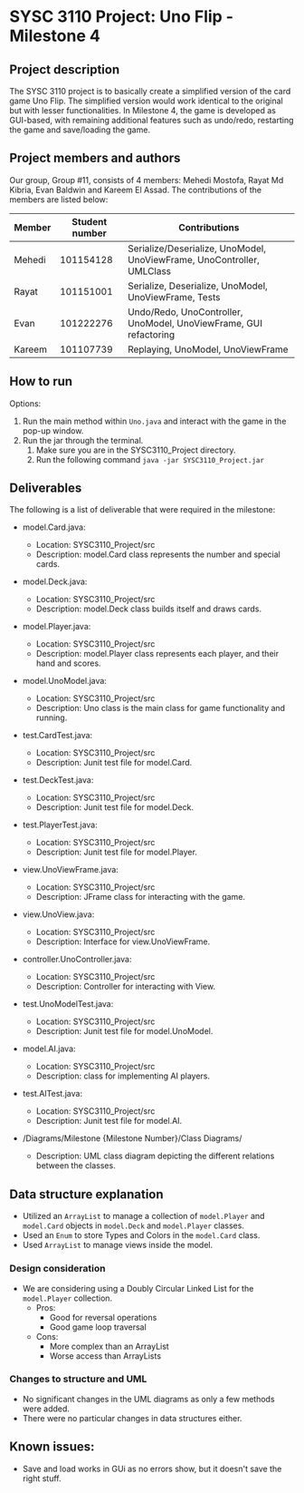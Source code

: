 # SYSC 3110 Project: Uno Flip - Milestone 4

## Project description
The SYSC 3110 project is to basically create a simplified version of the card game Uno Flip. The simplified version would work identical to the original but with 
lesser functionalities. In Milestone 4, the game is developed as GUI-based, with remaining additional features such as undo/redo, restarting the game and save/loading the game.

## Project members and authors
Our group, Group #11, consists of 4 members: Mehedi Mostofa, Rayat Md Kibria, Evan Baldwin and Kareem El Assad. The contributions of the members are listed below:

| Member | Student number | Contributions                                                                       |
|--------|----------------|-------------------------------------------------------------------------------------|
| Mehedi | 101154128      | Serialize/Deserialize, UnoModel, UnoViewFrame, UnoController, UMLClass |
| Rayat  | 101151001      | Serialize, Deserialize, UnoModel, UnoViewFrame, Tests                                       |
| Evan   | 101222276      | Undo/Redo, UnoController, UnoModel, UnoViewFrame, GUI refactoring  |
| Kareem | 101107739      | Replaying, UnoModel, UnoViewFrame                                                                          |

## How to run
Options:
1) Run the main method within `Uno.java` and interact with the game in the pop-up window.
2) Run the jar through the terminal.
   1. Make sure you are in the SYSC3110_Project directory.
   2. Run the following command `java -jar SYSC3110_Project.jar`

## Deliverables
The following is a list of deliverable that were required in the milestone:

- model.Card.java:
	- Location: SYSC3110_Project/src
	- Description: model.Card class represents the number and special cards. 

- model.Deck.java:
	- Location: SYSC3110_Project/src
	- Description: model.Deck class builds itself and draws cards.

- model.Player.java:
	- Location: SYSC3110_Project/src
	- Description: model.Player class represents each player, and their hand and scores.

- model.UnoModel.java:
	- Location: SYSC3110_Project/src
	- Description: Uno class is the main class for game functionality and running. 
	
- test.CardTest.java:
	- Location: SYSC3110_Project/src
	- Description: Junit test file for model.Card.	

- test.DeckTest.java:
	- Location: SYSC3110_Project/src
	- Description: Junit test file for model.Deck.

- test.PlayerTest.java:
	- Location: SYSC3110_Project/src
	- Description: Junit test file for model.Player.

- view.UnoViewFrame.java:
	- Location: SYSC3110_Project/src
	- Description: JFrame class for interacting with the game.

- view.UnoView.java:
	- Location: SYSC3110_Project/src
	- Description: Interface for view.UnoViewFrame.

- controller.UnoController.java:
	- Location: SYSC3110_Project/src
	- Description: Controller for interacting with View.

- test.UnoModelTest.java:
	- Location: SYSC3110_Project/src
	- Description: Junit test file for model.UnoModel.

- model.AI.java:
	- Location: SYSC3110_Project/src
	- Description: class for implementing AI players.

- test.AITest.java:
	- Location: SYSC3110_Project/src
	- Description: Junit test file for model.AI.

- /Diagrams/Milestone {Milestone Number}/Class Diagrams/
	- Description: UML class diagram depicting the different relations between the classes.


##  Data structure explanation

- Utilized an `ArrayList` to manage a collection of `model.Player` and `model.Card` objects in `model.Deck` and `model.Player` classes.
- Used an `Enum` to store Types and Colors in the `model.Card` class.
- Used `ArrayList` to manage views inside the model.

### Design consideration

- We are considering using a Doubly Circular Linked List for the `model.Player` collection. 
  - Pros:
    - Good for reversal operations
    - Good game loop traversal 
  - Cons:
    - More complex than an ArrayList 
    - Worse access than ArrayLists

### Changes to structure and UML

- No significant changes in the UML diagrams as only a few methods were added.
- There were no particular changes in data structures either.

## Known issues:
- Save and load works in GUi as no errors show, but it doesn't save the right stuff.
